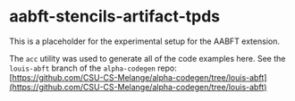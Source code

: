# aabft-stencils-artifact-tpds

This is a placeholder for the experimental setup for the AABFT extension.

The `acc` utility was used to generate all of the code examples here.
See the `louis-abft` branch of the `alpha-codegen` repo:  
[https://github.com/CSU-CS-Melange/alpha-codegen/tree/louis-abft](https://github.com/CSU-CS-Melange/alpha-codegen/tree/louis-abft)
